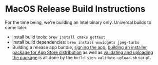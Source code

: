 # MacOS Release Build Instructions

For the time being, we're building an Intel binary only. Universal builds to come later.

- Install build tools: `brew install cmake gettext`
- Install build dependencies: `brew install wxwidgets jpeg-turbo`
- Building a release app bundle, [signing the app](https://developer.apple.com/documentation/xcode/creating-distribution-signed-code-for-the-mac),
  [building an installer package for App Store distribution](https://developer.apple.com/documentation/xcode/packaging-mac-software-for-distribution) as well as
  [validating and uploading the package](https://help.apple.com/asc/appsaltool) is all done by the `build-sign-validate-upload.sh` script.
